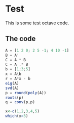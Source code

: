# Test
This is some test octave code.

## The code

```{.octave .runnable .editable}
A = [1 2 0; 2 5 -1; 4 10 -1]
B = A'
C = A * B
C = A .* B
b = [1;3;5]
x = A\b
r = A*x - b
eig(A)
svd(A)
p = round(poly(A))
roots(p)
q = conv(p,p)
```

```{.R .runnable .editable}
x<-c(1,2,3,4,5)
which(x>3)
```